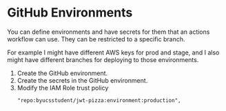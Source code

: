 # GitHub Environments

You can define environments and have secrets for them that an actions workflow can use. They can be restricted to a specific branch.

For example I might have different AWS keys for prod and stage, and I also might have different branches for deploying to those environments.

1. Create the GitHub environment.
1. Create the secrets in the GitHub environment.
1. Modify the IAM Role trust policy
   ```
   "repo:byucsstudent/jwt-pizza:environment:production",
   ```
